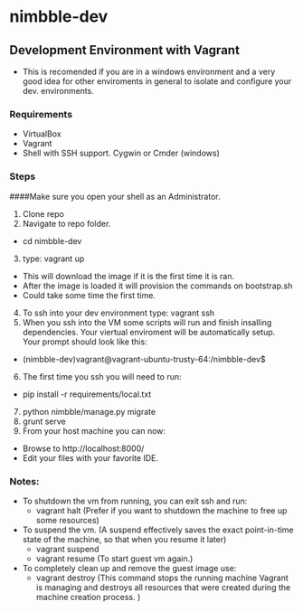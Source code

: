 # nimbble-dev

Development Environment with Vagrant 
-----------------------------------

* This is recomended if you are in a windows environment and a very good idea for other enviroments in general to isolate and configure your dev. environments.

### Requirements

* VirtualBox
* Vagrant
* Shell with SSH support. Cygwin or Cmder (windows)

### Steps

####Make sure you open your shell as an Administrator.

1. Clone repo
2. Navigate to repo folder.
  * cd nimbble-dev
3. type: vagrant up
  * This will download the image if it is the first time it is ran.
  * After the image is loaded it will provision the commands on bootstrap.sh
  * Could take some time the first time.
4. To ssh into your dev environment type: vagrant ssh
5. When you ssh into the VM some scripts will run and finish insalling dependencies. Your viertual enviroment will be automatically setup. Your prompt should look like this:
  * (nimbble-dev)vagrant@vagrant-ubuntu-trusty-64:/nimbble-dev$
6. The first time you ssh you will need to run:
  * pip install -r requirements/local.txt
7. python nimbble/manage.py migrate
8. grunt serve
9. From your host machine you can now:
  * Browse to http://localhost:8000/
  * Edit your files with your favorite IDE.

### Notes:

* To shutdown the vm from running, you can exit ssh and run:
  * vagrant halt (Prefer if you want to shutdown the machine to free up some resources)
* To suspend the vm. (A suspend effectively saves the exact point-in-time state of the machine, so that when you resume it later)
  * vagrant suspend
  * vagrant resume (To start guest vm again.)
* To completely clean up and remove the guest image use:
  * vagrant destroy (This command stops the running machine Vagrant is managing and destroys all resources that were created during the machine creation process. )






